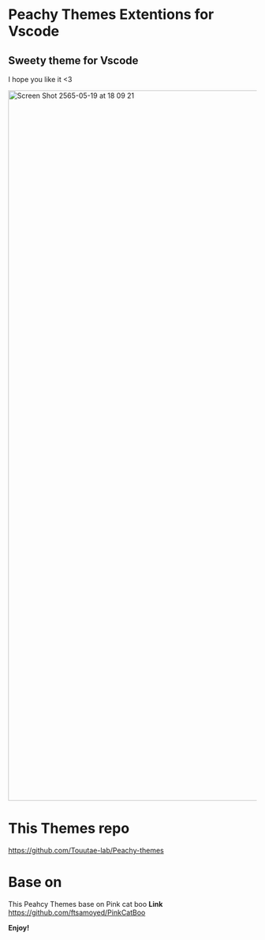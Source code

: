 # Peachy Themes Extentions for Vscode

## Sweety theme for Vscode
I hope you like it <3


<img width="1440" alt="Screen Shot 2565-05-19 at 18 09 21" src="https://user-images.githubusercontent.com/58826535/169280008-c2c4516e-9b3f-435a-9f33-42d2ded91236.png">

# This Themes repo
https://github.com/Touutae-lab/Peachy-themes

# Base on
This Peahcy Themes base on Pink cat boo
**Link**
https://github.com/ftsamoyed/PinkCatBoo

**Enjoy!**
